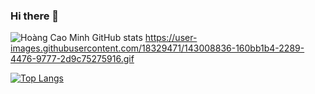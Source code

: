 ### Hi there 👋
![Hoàng Cao Minh GitHub stats](https://github-readme-stats.vercel.app/api?username=nhimxu00&show_icons=true&theme=radical)
https://user-images.githubusercontent.com/18329471/143008836-160bb1b4-2289-4476-9777-2d9c75275916.gif
<!--
**nhimxu00/nhimxu00** is a ✨ _special_ ✨ repository because its `README.md` (this file) appears on your GitHub profile.

Here are some ideas to get you started:

- 🔭 I’m currently working on ...
- 🌱 I’m currently learning ...
- 👯 I’m looking to collaborate on ...
- 🤔 I’m looking for help with ...
- 💬 Ask me about ...
- 📫 How to reach me: ...
- 😄 Pronouns: ...
- ⚡ Fun fact: ...
-->
[![Top Langs](https://github-readme-stats.vercel.app/api/top-langs/?username=nhimxu00&layout=compact&theme=radical)](https://github.com/anuraghazra/github-readme-stats)
